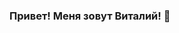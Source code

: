 ### Привет! Меня зовут Виталий! 👋

<!--
**Klaot/Klaot** is a ✨ _special_ ✨ repository because its `README.md` (this file) appears on your GitHub profile.

Here are some ideas to get you started:

- 🔭 I’m currently working on ...
- 🌱 I’m currently learning ...
- 👯 I’m looking to collaborate on ...
- 🤔 I’m looking for help with ...
- 💬 Ask me about ...
- 📫 Пишите мне: klaot@yandex.ru
- 😄 Pronouns: ...
- ⚡ Fun fact: ...
-->
